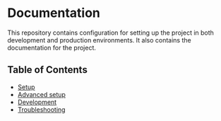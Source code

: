 # Documentation

This repository contains configuration for setting up the project in both development
and production environments. It also contains the documentation for the project.


## Table of Contents

- [Setup](setup.md)
- [Advanced setup](advanced-setup.md)
- [Development](development/)
- [Troubleshooting](troubleshooting.md)
